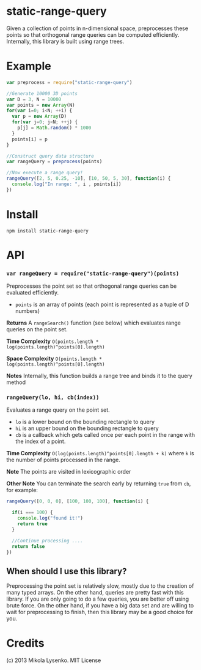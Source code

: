static-range-query
==================
Given a collection of points in n-dimensional space, preprocesses these points so that orthogonal range queries can be computed efficiently.  Internally, this library is built using range trees.

# Example

```javascript
var preprocess = require("static-range-query")

//Generate 10000 3D points
var D = 3, N = 10000
var points = new Array(N)
for(var i=0; i<N; ++i) {
  var p = new Array(D)
  for(var j=0; j<N; ++j) {
    p[j] = Math.random() * 1000
  }
  points[i] = p
}

//Construct query data structure
var rangeQuery = preprocess(points)

//Now execute a range query!
rangeQuery([2, 5, 0.25, -10], [10, 50, 5, 30], function(i) {
  console.log("In range: ", i , points[i])
})
```

# Install

    npm install static-range-query
    
# API

### `var rangeQuery = require("static-range-query")(points)`
Preprocesses the point set so that orthogonal range queries can be evaluated efficiently.

* `points` is an array of points (each point is represented as a tuple of D numbers)

**Returns** A `rangeSearch()` function (see below) which evaluates range queries on the point set.

**Time Complexity** `O(points.length * log(points.length)^points[0].length)`

**Space Complexity** `O(points.length * log(points.length)^points[0].length)`

**Notes** Internally, this function builds a range tree and binds it to the query method

### `rangeQuery(lo, hi, cb(index))`
Evaluates a range query on the point set.

* `lo` is a lower bound on the bounding rectangle to query
* `hi` is an upper bound on the bounding rectangle to query
* `cb` is a callback which gets called once per each point in the range with the index of a point.


**Time Complexity** `O(log(points.length)^points[0].length + k)` where `k` is the number of points processed in the range.

**Note** The points are visited in lexicographic order

**Other Note** You can terminate the search early by returning `true` from `cb`, for example:

```javascript
rangeQuery([0, 0, 0], [100, 100, 100], function(i) {

  if(i === 100) {
    console.log("found it!")
    return true
  }

  //Continue processing ....
  return false
})
```

## When should I use this library?

Preprocessing the point set is relatively slow, mostly due to the creation of many typed arrays.  On the other hand, queries are pretty fast with this library.  If you are only going to do a few queries, you are better off using brute force.  On the other hand, if you have a big data set and are willing to wait for preprocessing to finish, then this library may be a good choice for you.

# Credits
(c) 2013 Mikola Lysenko. MIT License
